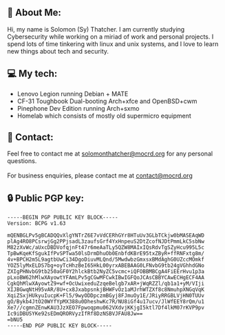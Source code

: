 ## 🧍 About Me:

Hi, my name is Solomon (Sy) Thatcher. I am currently studying
Cybersecurity while working on a miriad of work and personal projects.
I spend lots of time tinkering with linux and unix systems,
and I love to learn new things about tech and security.


## 💻 My tech:

- Lenovo Legion running Debian + MATE
- CF-31 Toughbook Dual-booting Arch+xfce and OpenBSD+cwm
- Pinephone Dev Edition running Arch+sxmo
- Homelab which consists of mostly old supermicro equipment

## 📧 Contact:
Feel free to contact me at solomonthatcher@mocrd.org for any personal questions.<br /><br />
For business enquiries, please contact me at contact@mocrd.org

## 🔒 Public PGP key:
```
-----BEGIN PGP PUBLIC KEY BLOCK-----
Version: BCPG v1.63

mQENBGLPv5gBCADQQvXlgYNTrZ6E7vVdCERhGYr8HTuUv3GLbTCkjw0bMASEAqWD
plAg4RO8PCsrwjGg2PPjsadL3zaufsGrf4YxHnpeuS2DtZcofNJDtPmmLkC5sbNw
M82zXvWc/aUxcDBDVofqjnFt47r6meAaTLy5QZW8MAIxIQsRdvTgSZyHcu995L5c
TpBwKqeKfSgukIfPvSPTwa50lsDrmDhuOb0EnbfdKBrE95txZByR+ffRNFxtg8m/
4v+BPCH2m5L9agtbUwCi34DgoDiuvMLQnd/5MwdwbzGmxsxBMdAghG0UZccMOmkf
YOZ5lyMxELDS7bg+oyTcHhzBeI65HkL00yrxABEBAAG0LFNvbG9tb24gVGhhdGNo
ZXIgPHNvbG9tb250aGF0Y2hlckBtb2NyZC5vcmc+iQFOBBMBCgA4FiEErHvu1p3a
pLxoBW62hMlwXAyowtYFAmLPv5gCGwMFCwkIBwIGFQoJCAsCBBYCAwECHgECF4AA
CgkQhMlwXAyowtZ9+wf+OcUwixeduZzqeBelgb7xAR+jWqRZZl/qb1a1+yM/VIji
XIJBGwqNtH95vAR/8U+cx8JxabpsnkjBHWFvOz1aMJrhWTZXf8c8NmuhpXNGqVqK
XqiZSxjHUkyuIucpK+Fl5/9wyODDpczmBGyj8FJmuOy1E/JRiyRRGBLVjHN0TUUv
gO/Bykb4JtO20WYfYpMX388u0DheshwKc7R/NU8iGf4u17ucv/JlWfEEY8rQm/u1
Xe7//cgmnZEnwKAU3JzXEO7Fpwoqpmu062VXdvjKKjgI5ktl7Df4lkM07rKVP9pv
Ic9iDBUSYKe92sEDmQRORVyzIfRf8DzNSBVJFAU8Jw==
=bNU5
-----END PGP PUBLIC KEY BLOCK-----
```

